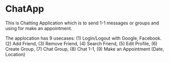 # ChatApp
This is Chatting Application which is to send 1-1 messages or groups and using for make an appointment.

The applocation has 9 usecases: (1) Login/Logout with Google, Facebook. (2) Add Friend, (3) Remove Friend, (4) Search Friend, (5) Edit Profile, (6) Create Group, (7) Chat Group, (8) Chat 1-1, (9) Make an Appointment (Date, Location)
